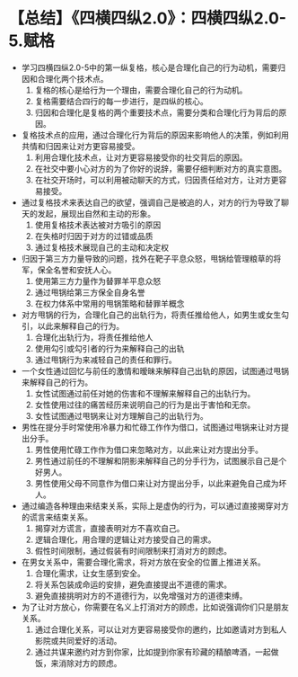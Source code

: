 # 【总结】《四横四纵2.0》：四横四纵2.0-5.赋格

-   学习四横四纵2.0-5中的第一纵复格，核心是合理化自己的行为动机，需要归因和合理化两个技术点。
    1.  复格的核心是给行为一个理由，需要合理化自己的行为动机。
    2.  复格需要结合四行的每一步进行，是四纵的核心。
    3.  归因和合理化是复格的两个重要技术点，需要分类和合理化行为背后的原因。
-   复格技术点的应用，通过合理化行为背后的原因来影响他人的决策，例如利用共情和归因来让对方更容易接受。
    1.  利用合理化技术点，让对方更容易接受你的社交背后的原因。
    2.  在社交中要小心对方的为了你好的说辞，需要仔细判断对方的真实意图。
    3.  在社交开场时，可以利用被动聊天的方式，归因责任给对方，让对方更容易接受。
-   通过复格技术来表达自己的欲望，强调自己是被追的人，对方的行为导致了聊天的发起，展现出自然和主动的形象。
    1.  使用复格技术表达被对方吸引的原因
    2.  在失格时归因于对方的过错或品质
    3.  通过复格技术展现自己的主动和决定权
-   归因于第三方力量导致的问题，找外在靶子平息众怒，甩锅给管理粮草的将军，保全名誉和安抚人心。
    1.  使用第三方力量作为替罪羊平息众怒
    2.  通过甩锅给第三方保全自身名誉
    3.  在权力体系中常用的甩锅策略和替罪羊概念
-   对方甩锅的行为，合理化自己的出轨行为，将责任推给他人，如男生或女生勾引，以此来解释自己的行为。
    1.  合理化出轨行为，将责任推给他人
    2.  使用勾引或勾引者的行为来解释自己的出轨
    3.  通过甩锅行为来减轻自己的责任和罪行。
-   一个女性通过回忆与前任的激情和暧昧来解释自己出轨的原因，试图通过甩锅来解释自己的行为。
    1.  女性试图通过前任对她的伤害和不理解来解释自己的出轨行为。
    2.  女性使用过往的痛苦经历来说明自己的行为是出于害怕和无奈。
    3.  女性试图通过甩锅来让对方理解自己的出轨行为。
-   男性在提分手时常使用冷暴力和忙碌工作作为借口，试图通过甩锅来让对方提出分手。
    1.  男性使用忙碌工作作为借口来忽略对方，以此来让对方提出分手。
    2.  男性通过前任的不理解和阴影来解释自己的分手行为，试图展示自己是个好男人。
    3.  男性使用父母不同意作为借口来让对方提出分手，以此来避免自己成为坏人。
-   通过编造各种理由来结束关系，实际上是虚伪的行为，可以通过直接揭穿对方的谎言来结束关系。
    1.  揭穿对方谎言，直接表明对方不喜欢自己。
    2.  逻辑合理化，用合理的逻辑让对方接受自己的需求。
    3.  假性时间限制，通过假装有时间限制来打消对方的顾虑。
-   在男女关系中，需要合理化需求，将对方放在安全的位置上推进关系。
    1.  合理化需求，让女生感到安全。
    2.  将关系包装成命运的安排，避免直接提出不道德的需求。
    3.  避免直接挑明对方的不道德行为，以免增强对方的道德束缚。
-   为了让对方放心，你需要在名义上打消对方的顾虑，比如说强调你们只是朋友关系。
    1.  通过合理化关系，可以让对方更容易接受你的邀约，比如邀请对方到私人影院或共同爱好的活动。
    2.  通过共谋来邀约对方到你家，比如提到你家有珍藏的精酿啤酒，一起做饭，来消除对方的顾虑。